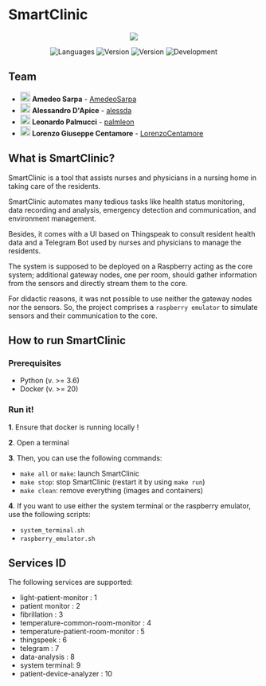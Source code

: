 # SmartClinic

<p align="center">
<a href="https://imgbb.com/"><img src="https://i.ibb.co/Ny6wg11/polito-logo-new.png"></a>
</p>  
<p align="center">
 <img alt="Languages" src="https://img.shields.io/badge/language-Python-orange">
 <img alt="Version" src="https://img.shields.io/badge/python->=3.6-blue"/>
 <img alt="Version" src="https://img.shields.io/badge/version-1.0-blue"/>
  <img alt="Development" src="https://img.shields.io/badge/development-terminated-brightgreen"/>   
</p>

## Team

- <img alt="avatar" src="https://github.com/AmedeoSarpa.png" width="20px" height="20px"> **Amedeo Sarpa** - [AmedeoSarpa](https://github.com/AmedeoSarpa)
- <img alt="avatar" src="https://github.com/alessda.png" width="20px" height="20px"> **Alessandro D'Apice** - [alessda](https://github.com/alessda)
- <img alt="avatar" src="https://github.com/palmleon.png" width="20px" height="20px"> **Leonardo Palmucci** - [palmleon](https://github.com/palmleon)
- <img alt="avatar" src="https://github.com/LorenzoCentamore.png" width="20px" height="20px"> **Lorenzo Giuseppe Centamore** - [LorenzoCentamore](https://github.com/LorenzoCentamore)

## What is SmartClinic?

SmartClinic is a tool that assists nurses and physicians in a nursing home in taking care of the residents.

SmartClinic automates many tedious tasks like health status monitoring, data recording and analysis, emergency detection and communication, and environment management.

Besides, it comes with a UI based on Thingspeak to consult resident health data and a Telegram Bot used by nurses and physicians to manage the residents.

The system is supposed to be deployed on a Raspberry acting as the core system; additional gateway nodes, one per room, should gather information from the sensors and directly stream them to the core.

For didactic reasons, it was not possible to use neither the gateway nodes nor the sensors. So, the project comprises a  ```raspberry emulator``` to simulate sensors and their communication to the core.

## How to run SmartClinic

### Prerequisites

- Python (v. >= 3.6)
- Docker (v. >= 20)

### Run it!

**1**. Ensure that docker is running locally !

**2**. Open a terminal

**3**. Then, you can use the following commands:

- `make all` or `make`: launch SmartClinic
- `make stop`: stop SmartClinic (restart it by using `make run`)
- `make clean`: remove everything (images and containers)

**4**. If you want to use either the system terminal or the raspberry emulator, use the following scripts:

- `system_terminal.sh`
- `raspberry_emulator.sh`

## Services ID

The following services are supported:

- light-patient-monitor : 1
- patient monitor : 2
- fibrillation : 3
- temperature-common-room-monitor : 4
- temperature-patient-room-monitor : 5
- thingspeek : 6
- telegram : 7
- data-analysis : 8
- system terminal: 9
- patient-device-analyzer : 10
